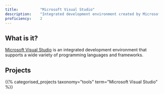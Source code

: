 ```yaml
---
title: 			"Microsoft Visual Studio"
description: 	"Integrated development environment created by Microsoft."
proficiency:	2
---
```


## What is it?
[Microsoft Visual Studio](https://www.visualstudio.com/) is an integrated development environment that supports a wide variety of programming languages and frameworks.

## Projects
{{% categorised_projects taxonomy="tools" term="Microsoft Visual Studio" %}}